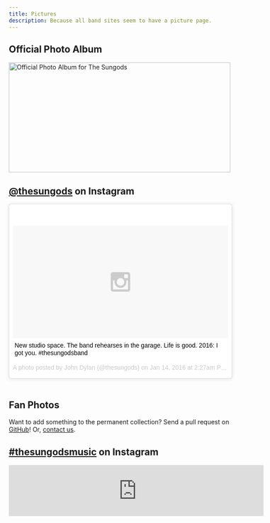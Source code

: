 ```yaml
---
title: Pictures
description: Because all band sites seem to have a picture page.
---
```


## Official Photo Album

<a data-flickr-embed="true" data-footer="true"  href="https://www.flickr.com/photos/139360730@N03/albums/72157663466883296" title="Official Photo Album for The Sungods"><img src="https://farm2.staticflickr.com/1672/24004722039_64d6881914.jpg" width="500" height="248" alt="Official Photo Album for The Sungods"></a>
<script async src="//embedr.flickr.com/assets/client-code.js" charset="utf-8"></script>

## [@thesungods](https://www.instagram.com/thesungods/) on Instagram

<blockquote class="instagram-media" data-instgrm-captioned data-instgrm-version="6" style=" background:#FFF; border:0; border-radius:3px; box-shadow:0 0 1px 0 rgba(0,0,0,0.5),0 1px 10px 0 rgba(0,0,0,0.15); margin: 1px; max-width:658px; padding:0; width:99.375%; width:-webkit-calc(100% - 2px); width:calc(100% - 2px);"><div style="padding:8px;"> <div style=" background:#F8F8F8; line-height:0; margin-top:40px; padding:26.1574074074% 0; text-align:center; width:100%;"> <div style=" background:url(data:image/png;base64,iVBORw0KGgoAAAANSUhEUgAAACwAAAAsCAMAAAApWqozAAAAGFBMVEUiIiI9PT0eHh4gIB4hIBkcHBwcHBwcHBydr+JQAAAACHRSTlMABA4YHyQsM5jtaMwAAADfSURBVDjL7ZVBEgMhCAQBAf//42xcNbpAqakcM0ftUmFAAIBE81IqBJdS3lS6zs3bIpB9WED3YYXFPmHRfT8sgyrCP1x8uEUxLMzNWElFOYCV6mHWWwMzdPEKHlhLw7NWJqkHc4uIZphavDzA2JPzUDsBZziNae2S6owH8xPmX8G7zzgKEOPUoYHvGz1TBCxMkd3kwNVbU0gKHkx+iZILf77IofhrY1nYFnB/lQPb79drWOyJVa/DAvg9B/rLB4cC+Nqgdz/TvBbBnr6GBReqn/nRmDgaQEej7WhonozjF+Y2I/fZou/qAAAAAElFTkSuQmCC); display:block; height:44px; margin:0 auto -44px; position:relative; top:-22px; width:44px;"></div></div> <p style=" margin:8px 0 0 0; padding:0 4px;"> <a href="https://www.instagram.com/p/BAhB3rJTDzg/" style=" color:#000; font-family:Arial,sans-serif; font-size:14px; font-style:normal; font-weight:normal; line-height:17px; text-decoration:none; word-wrap:break-word;" target="_blank">New studio space. The band rehearses in the garage. Life is good. 2016: I got you. #thesungodsband</a></p> <p style=" color:#c9c8cd; font-family:Arial,sans-serif; font-size:14px; line-height:17px; margin-bottom:0; margin-top:8px; overflow:hidden; padding:8px 0 7px; text-align:center; text-overflow:ellipsis; white-space:nowrap;">A photo posted by John Dylan (@thesungods) on <time style=" font-family:Arial,sans-serif; font-size:14px; line-height:17px;" datetime="2016-01-14T10:27:31+00:00">Jan 14, 2016 at 2:27am PST</time></p></div></blockquote>
<script async defer src="//platform.instagram.com/en_US/embeds.js"></script>

<br>

## Fan Photos

Want to add something to the permanent collection? Send a pull request on [GitHub](https://www.github.com/thesungods/thesungods.github.io)! Or, [contact us](/contact).


## [#thesungodsmusic](https://www.instagram.com/explore/tags/thesungodsmusic/) on Instagram
<!-- www.intagme.com -->
<iframe src="http://www.intagme.com/in/?h=dGhlc3VuZ29kc211c2ljfGlufDEwMHw1fDF8fHllc3w1fHVuZGVmaW5lZHx5ZXM=" allowTransparency="true" frameborder="0" scrolling="no" style="border:none; overflow:hidden; width:575px; height: 115px" ></iframe>


